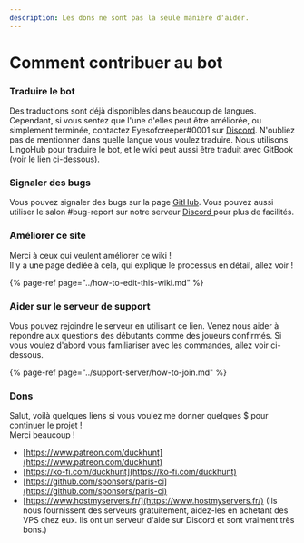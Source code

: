 ```yaml
---
description: Les dons ne sont pas la seule manière d'aider.
---
```


# Comment contribuer au bot

### Traduire le bot

Des traductions sont déjà disponibles dans beaucoup de langues. Cependant, si vous sentez que l'une d'elles peut être améliorée, ou simplement terminée, contactez Eyesofcreeper\#0001 sur [Discord](https://discordapp.com/invite/2BksEkV).  N'oubliez pas de mentionner dans quelle langue vous voulez traduire. Nous utilisons LingoHub pour traduire le bot, et le wiki peut aussi être traduit avec GitBook \(voir le lien ci-dessous\).

### Signaler des bugs

Vous pouvez signaler des bugs sur la page [GitHub](https://github.com/DuckHunt-discord/DHV3/issues). Vous pouvez aussi utiliser le salon \#bug-report sur notre serveur [Discord ](https://discordapp.com/invite/2BksEkV)pour plus de facilités.

### Améliorer ce site

Merci à ceux qui veulent améliorer ce wiki !  
Il y a une page dédiée à cela, qui explique le processus en détail, allez voir ! 

{% page-ref page="../how-to-edit-this-wiki.md" %}

### Aider sur le serveur de support

Vous pouvez rejoindre le serveur en utilisant ce lien. Venez nous aider à répondre aux questions des débutants comme des joueurs confirmés. Si vous voulez d'abord vous familiariser avec les commandes, allez voir ci-dessous.

{% page-ref page="../support-server/how-to-join.md" %}

### Dons

Salut, voilà quelques liens si vous voulez me donner quelques $ pour continuer le projet !  
Merci beaucoup !

* [https://www.patreon.com/duckhunt](https://www.patreon.com/duckhunt)
* [https://ko-fi.com/duckhunt](https://ko-fi.com/duckhunt)
* [https://github.com/sponsors/paris-ci](https://github.com/sponsors/paris-ci)
* [https://www.hostmyservers.fr/](https://www.hostmyservers.fr/) \(Ils nous fournissent des serveurs gratuitement, aidez-les en achetant des VPS chez eux. Ils ont un serveur d'aide sur Discord et sont vraiment très bons.\)



